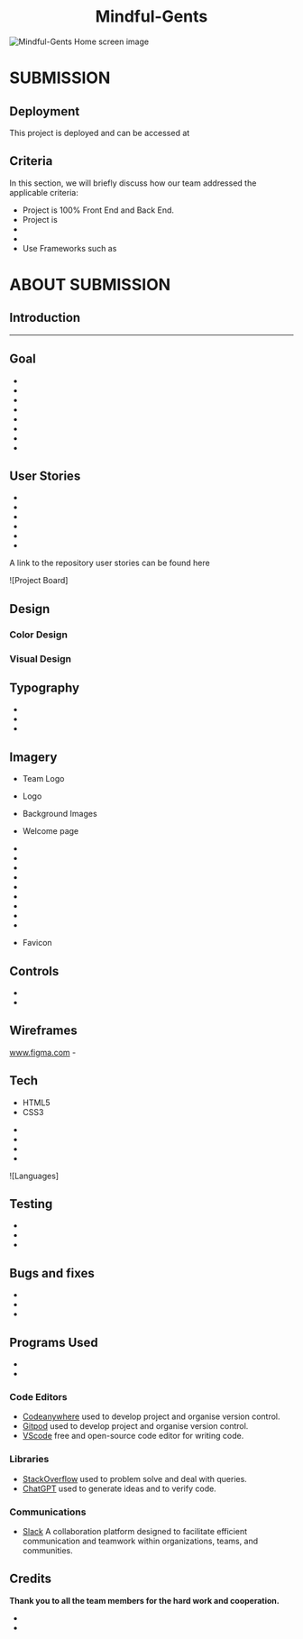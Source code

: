 <h1 align="center">
 <strong>
Mindful-Gents
 </strong>
 </h1>

![Mindful-Gents Home screen image]()

# SUBMISSION

## Deployment

This project is deployed and can be accessed at

## Criteria

In this section, we will briefly discuss how our team addressed the applicable criteria:

 - Project is 100% Front End and Back End.
 - Project is
 - 
 - 
 - Use Frameworks such as

 # ABOUT SUBMISSION

 ## Introduction
 ----------

 ## Goal

 -
 -
 -
 -
 -
 -
 -
 -

## User Stories
 -
 -
 -
 -
 -
 -
A link to the repository user stories can be found here 

![Project Board]

## Design

  ### Color Design
  ### Visual Design
  
  

## Typography
 -
 -
 -

## Imagery
 * Team Logo 
  * Logo
 
  * Background Images
   * Welcome page
   -
   -
   -
   -
   -
   -
   -
   -
   -

  * Favicon

## Controls
 -
 -

## Wireframes
 www.figma.com -

## Tech
* HTML5
* CSS3
-
-
-
-
![Languages]


## Testing
 -
 -
 -
 
## Bugs and fixes
 -
 -
 -

## Programs Used
 -
 -

  ### Code Editors

* [Codeanywhere](https://app.codeanywhere.com/) used to develop project and organise version control.
* [Gitpod](https://gitpod.io/) used to develop project and organise version control.
* [VScode](https://code.visualstudio.com/) free and open-source code editor for writing code.

### Libraries

 * [StackOverflow](https://stackoverflow.com/) used to problem solve and deal with queries.
 * [ChatGPT](https://chat.openai.com/) used to generate ideas and to verify code.

### Communications

* [Slack](https://slack.com/intl/en-ie/) A collaboration platform designed to facilitate efficient 
   communication and teamwork within organizations, teams, and communities.

## Credits
 
  **Thank you to all the team members for the hard work and cooperation.**

 -
 -
 
